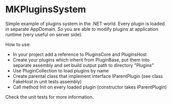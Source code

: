 MKPluginsSystem
===============

Simple example of plugins system in the .NET world. 
Every plugin is loaded in separate AppDomain. So you are able to modify plugins at application runtime (very useful on server side).

How to use:
- In your project add a reference to PluginsCore and PluginsHost 
- Create your plugins which inherit from PluginBase, put them into separate assembly and set build output path to directory "Plugins" 
- Use PluginCollection to load plugins by name 
- Create parental class that implement interface IParentPlugin (see class FakeHost in unit tests assembly) 
- Call method Init on every loaded plugin (constructor takes IParentPlugin) 

Check the unit tests for more information.
